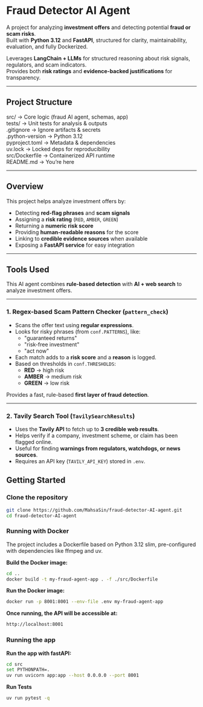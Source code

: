 # Fraud Detector AI Agent  

A project for analyzing **investment offers** and detecting potential **fraud or scam risks**.  
Built with **Python 3.12** and **FastAPI**, structured for clarity, maintainability, evaluation, and fully Dockerized.  

Leverages **LangChain + LLMs** for structured reasoning about risk signals, regulators, and scam indicators.  
Provides both **risk ratings** and **evidence-backed justifications** for transparency.  

---

## Project Structure  

src/              → Core logic (fraud AI agent, schemas, app)  
tests/            → Unit tests for analysis & outputs  
.gitignore        → Ignore artifacts & secrets  
.python-version   → Python 3.12  
pyproject.toml    → Metadata & dependencies  
uv.lock           → Locked deps for reproducibility  
src/Dockerfile    → Containerized API runtime  
README.md         → You’re here  

---

## Overview  

This project helps analyze investment offers by:  

- Detecting **red-flag phrases** and **scam signals**  
- Assigning a **risk rating** (`RED`, `AMBER`, `GREEN`)  
- Returning a **numeric risk score**  
- Providing **human-readable reasons** for the score  
- Linking to **credible evidence sources** when available  
- Exposing a **FastAPI service** for easy integration  

---
## Tools Used

This AI agent combines **rule-based detection** with **AI + web search** to analyze investment offers.

---

### 1. Regex-based Scam Pattern Checker (`pattern_check`)

- Scans the offer text using **regular expressions**.  
- Looks for risky phrases (from `conf.PATTERNS`), like:  
  - "guaranteed returns"  
  - "risk-free investment"  
  - "act now"  
- Each match adds to a **risk score** and a **reason** is logged.  
- Based on thresholds in `conf.THRESHOLDS`:  
  - **RED** → high risk  
  - **AMBER** → medium risk  
  - **GREEN** → low risk  

Provides a fast, rule-based **first layer of fraud detection**.

---

### 2. Tavily Search Tool (`TavilySearchResults`)

- Uses the **Tavily API** to fetch up to **3 credible web results**.  
- Helps verify if a company, investment scheme, or claim has been flagged online.  
- Useful for finding **warnings from regulators, watchdogs, or news sources**.  
- Requires an API key (`TAVILY_API_KEY`) stored in `.env`.

## Getting Started  

### Clone the repository  

```bash
git clone https://github.com/MahsaSin/fraud-detector-AI-agent.git
cd fraud-detector-AI-agent
```
### Running with Docker

The project includes a Dockerfile based on Python 3.12 slim, pre-configured with dependencies like ffmpeg and uv.

**Build the Docker image:**
```bash
cd ..
docker build -t my-fraud-agent-app . -f ./src/Dockerfile
```

**Run the Docker image:**
```bash
docker run -p 8001:8001 --env-file .env my-fraud-agent-app
```

**Once running, the API will be accessible at:**
```bash
http://localhost:8001
```

### Running the app

**Run the app with fastAPI:**
```bash
cd src 
set PYTHONPATH=.
uv run uvicorn app:app --host 0.0.0.0 --port 8001
```

**Run Tests**
```bash
uv run pytest -q
```
